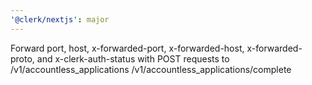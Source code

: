 ```yaml
---
'@clerk/nextjs': major
---
```


Forward port, host, x-forwarded-port, x-forwarded-host, x-forwarded-proto, and x-clerk-auth-status with POST requests to /v1/accountless_applications /v1/accountless_applications/complete
